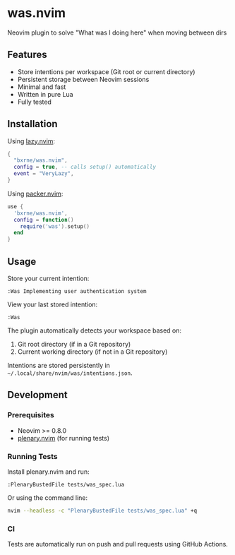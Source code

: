 # was.nvim

Neovim plugin to solve "What was I doing here" when moving between dirs

## Features

- Store intentions per workspace (Git root or current directory)
- Persistent storage between Neovim sessions
- Minimal and fast
- Written in pure Lua
- Fully tested

## Installation

Using [lazy.nvim](https://github.com/folke/lazy.nvim):

```lua
{
  "bxrne/was.nvim",
  config = true, -- calls setup() automatically
  event = "VeryLazy",
}
```

Using [packer.nvim](https://github.com/wbthomason/packer.nvim):

```lua
use {
  'bxrne/was.nvim',
  config = function()
    require('was').setup()
  end
}
```

## Usage

Store your current intention:
```vim
:Was Implementing user authentication system
```

View your last stored intention:
```vim
:Was
```

The plugin automatically detects your workspace based on:
1. Git root directory (if in a Git repository)
2. Current working directory (if not in a Git repository)

Intentions are stored persistently in `~/.local/share/nvim/was/intentions.json`.

## Development

### Prerequisites

- Neovim >= 0.8.0
- [plenary.nvim](https://github.com/nvim-lua/plenary.nvim) (for running tests)

### Running Tests

Install plenary.nvim and run:

```vim
:PlenaryBustedFile tests/was_spec.lua
```

Or using the command line:

```bash
nvim --headless -c "PlenaryBustedFile tests/was_spec.lua" +q
```

### CI

Tests are automatically run on push and pull requests using GitHub Actions.

